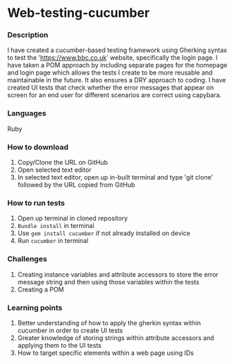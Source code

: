 # Web-testing-cucumber

### Description
I have created a cucumber-based testing framework using Gherking syntax to test the 'https://www.bbc.co.uk' website, specifically the login page. I have taken a POM approach by including separate pages for the homepage and login page which allows the tests I create to be more reusable and maintainable in the future. It also ensures a DRY approach to coding. I have created UI tests that check whether the error messages that appear on screen for an end user for different scenarios are correct using capybara.

### Languages
Ruby

### How to download
1. Copy/Clone the URL on GitHub
2. Open selected text editor
3. In selected text editor, open up in-built terminal and type 'git clone' followed by the URL copied from GitHub 

### How to run tests
1. Open up terminal in cloned repository
3. ```Bundle install``` in terminal 
4. Use ```gem install cucumber``` if not already installed on device
2. Run ```cucumber``` in terminal

### Challenges
1. Creating instance variables and attribute accessors to store the error message string and then using those variables within the tests
2. Creating a POM

### Learning points
1. Better understanding of how to apply the gherkin syntax within cucumber in order to create UI tests
2. Greater knowledge of storing strings within attribute accessors and applying them to the UI tests 
3. How to target specific elements within a web page using IDs